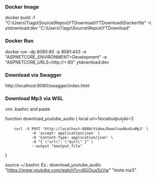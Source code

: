### Docker Image
docker build -f "C:\Users\Tiago\Source\Repos\YTDownload\YTDownload\Dockerfile" -t ytdownload:dev "C:\Users\Tiago\Source\Repos\YTDownload"

### Docker Run
docker run -dp 8080:80 -p 8081:443 -e "ASPNETCORE_ENVIRONMENT=Development" -e "ASPNETCORE_URLS=http://+:80" ytdownload:dev

### Download via Swagger
http://localhost:8080/swagger/index.html

### Download Mp3 via WSL
vim .bashrc and paste

function download_youtube_audio {
        local url=$1
        local output_file=$2

        curl -X POST 'http://localhost:8080/Video/DownloadAudioMp3' \
                -H 'accept: application/json' \
                -H 'Content-Type: application/json' \
                -d "{ \"url\": \"$url\" }" \
                --output "$output_file"
}

source ~/.bashrc
Ex.: download_youtube_audio "https://www.youtube.com/watch?v=dlGOiuxSzVw" "teste.mp3"
